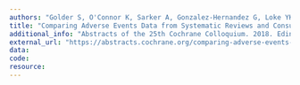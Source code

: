 ```yaml
---
authors: "Golder S, O'Connor K, Sarker A, Gonzalez-Hernandez G, Loke YK"
title: "Comparing Adverse Events Data from Systematic Reviews and Consumer Social Media Posts."
additional_info: "Abstracts of the 25th Cochrane Colloquium. 2018. Edinburgh, UK. DOI: 10.1002/14651858.CD201801. [abstract/poster]"
external_url: "https://abstracts.cochrane.org/comparing-adverse-events-data-systematic-reviews-and-consumer-social-media-posts"
data: 
code: 
resource:
---
```

